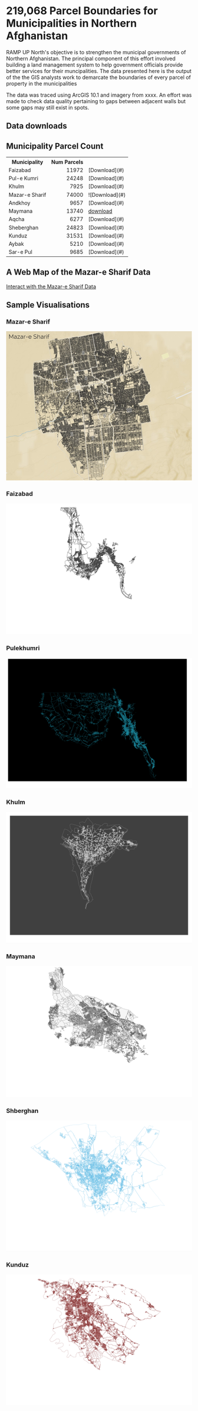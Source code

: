 # 219,068 Parcel Boundaries for Municipalities in Northern Afghanistan
RAMP UP North's objective is to strengthen the municipal governments of Northern Afghanistan. 
The principal component of this effort involved building a land management system to help government officials  provide better services for their muncipalities.
The data presented here is the output of the the GIS analysts work to demarcate the boundaries of every parcel of property in the municipalities

The data was traced using ArcGIS 10.1 and imagery from xxxx. An effort was made to check data quality pertaining to gaps between adjacent walls but some gaps may still exist in spots.  

## Data downloads


## Municipality Parcel Count
<table>
	<tr><th>Municipality</th>	<th align='right'>Num Parcels</th></tr>
    <tr>
        <td>Faizabad</td> 		<td align='right'>11972</td> <td>[Download](#)</td>
    </tr>
    <tr>
        <td>Pul-e Kumri</td> 	<td align='right'>24248</td> <td>[Download](#)</td>
    </tr>
    <tr>
        <td>Khulm</td> 			<td align='right'>7925</td> <td>[Download](#)</td>
    </tr>
    <tr>
        <td>Mazar-e Sharif</td>	<td align='right'>74000</td> <td>![Download](#)</td>
    </tr>
    <tr>
        <td>Andkhoy</td> 		<td align='right'>9657</td> <td>[Download](#)</td>
    </tr>
    <tr>
        <td>Maymana</td> 		<td align='right'>13740</td> <td><a href='#'>download</a></td>
    </tr>
    <tr>
        <td>Aqcha</td> 			<td align='right'>6277</td> <td>[Download](#)</td>
    </tr>
    <tr>
        <td>Sheberghan</td> 	<td align='right'>24823</td> <td>[Download](#)</td>
    </tr>
    <tr>
        <td>Kunduz</td> 		<td align='right'>31531</td> <td>[Download](#)</td>
    </tr>
    <tr>
        <td>Aybak</td> 			<td align='right'>5210</td> <td>[Download](#)</td>
    </tr>
    <tr>
        <td>Sar-e Pul</td> 		<td align='right'>9685</td> <td>[Download](#)</td>
    </tr>
</table>

## A Web Map of the Mazar-e Sharif Data
[Interact with the Mazar-e Sharif Data](http://deriggi.github.io/RUNorthArcPy/mazar/mazar.html)

## Sample Visualisations
### Mazar-e Sharif
![Alt text](Mazar_image.png)

### Faizabad
![Alt text](faizabad_parcels.png)

### Pulekhumri 
![Alt text](pulekhumri_parcels.png)

### Khulm
![Alt text](khulm_parcels.png)

### Maymana
![Alt text](maymana_parcels.png)

### Shberghan
![Alt text](shberghan_parcels.png)

### Kunduz
![Alt text](kunduz_parcels.png)



